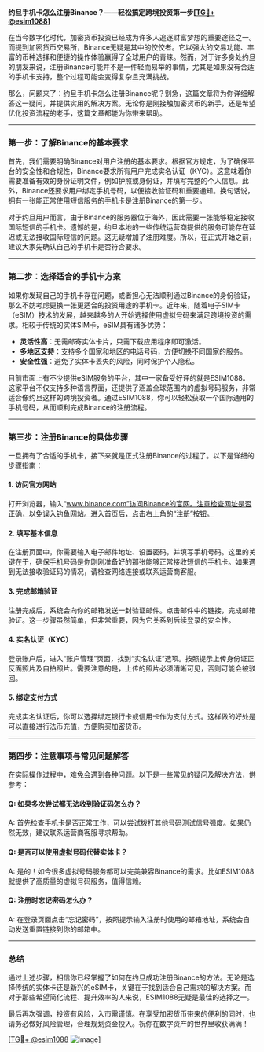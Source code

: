 **约旦手机卡怎么注册Binance？——轻松搞定跨境投资第一步[[TG💪+ @esim1088](https://t.me/s/esim1088)]**

在当今数字化时代，加密货币投资已经成为许多人追逐财富梦想的重要途径之一。而提到加密货币交易所，Binance无疑是其中的佼佼者。它以强大的交易功能、丰富的币种选择和便捷的操作体验赢得了全球用户的青睐。然而，对于许多身处约旦的朋友来说，注册Binance可能并不是一件轻而易举的事情，尤其是如果没有合适的手机卡支持，整个过程可能会变得复杂且充满挑战。

那么，问题来了：约旦手机卡怎么注册Binance呢？别急，这篇文章将为你详细解答这一疑问，并提供实用的解决方案。无论你是刚接触加密货币的新手，还是希望优化投资流程的老手，这篇文章都能为你带来帮助。

---

### **第一步：了解Binance的基本要求**

首先，我们需要明确Binance对用户注册的基本要求。根据官方规定，为了确保平台的安全性和合规性，Binance要求所有用户完成实名认证（KYC）。这意味着你需要准备有效的身份证明文件，例如护照或身份证，并填写完整的个人信息。此外，Binance还要求用户绑定手机号码，以便接收验证码和重要通知。换句话说，拥有一张能正常使用短信服务的手机卡是注册Binance的第一步。

对于约旦用户而言，由于Binance的服务器位于海外，因此需要一张能够稳定接收国际短信的手机卡。遗憾的是，约旦本地的一些传统运营商提供的服务可能存在延迟或无法接收国际短信的问题。这无疑增加了注册难度。所以，在正式开始之前，建议大家先确认自己的手机卡是否符合要求。

---

### **第二步：选择适合的手机卡方案**

如果你发现自己的手机卡存在问题，或者担心无法顺利通过Binance的身份验证，那么不妨考虑更换一张更适合的投资用途的手机卡。近年来，随着电子SIM卡（eSIM）技术的发展，越来越多的人开始选择使用虚拟号码来满足跨境投资的需求。相较于传统的实体SIM卡，eSIM具有诸多优势：

- **灵活性高**：无需邮寄实体卡片，只需下载应用程序即可激活。
- **多地区支持**：支持多个国家和地区的电话号码，方便切换不同国家的服务。
- **安全性强**：避免了实体卡丢失的风险，同时保护个人隐私。

目前市面上有不少提供eSIM服务的平台，其中一家备受好评的就是ESIM1088。这家平台不仅支持多种语言界面，还提供了涵盖全球范围内的虚拟号码服务，非常适合像约旦这样的跨境投资者。通过ESIM1088，你可以轻松获取一个国际通用的手机号码，从而顺利完成Binance的注册流程。

---

### **第三步：注册Binance的具体步骤**

一旦拥有了合适的手机卡，接下来就是正式注册Binance的过程了。以下是详细的步骤指南：

#### **1. 访问官方网站**
打开浏览器，输入“www.binance.com”访问Binance的官网。注意检查网址是否正确，以免误入钓鱼网站。进入首页后，点击右上角的“注册”按钮。

#### **2. 填写基本信息**
在注册页面中，你需要输入电子邮件地址、设置密码，并填写手机号码。这里的关键在于，确保手机号码是你刚刚准备好的那张能够正常接收短信的手机卡。如果遇到无法接收验证码的情况，请检查网络连接或联系运营商客服。

#### **3. 完成邮箱验证**
注册完成后，系统会向你的邮箱发送一封验证邮件。点击邮件中的链接，完成邮箱验证。这一步骤虽然简单，但非常重要，因为它关系到后续登录的安全性。

#### **4. 实名认证（KYC）**
登录账户后，进入“账户管理”页面，找到“实名认证”选项。按照提示上传身份证正反面照片及自拍照片。需要注意的是，上传的照片必须清晰可见，否则可能会被驳回。

#### **5. 绑定支付方式**
完成实名认证后，你可以选择绑定银行卡或信用卡作为支付方式。这样做的好处是可以直接进行法币充值，方便购买加密货币。

---

### **第四步：注意事项与常见问题解答**

在实际操作过程中，难免会遇到各种问题。以下是一些常见的疑问及解决方法，供参考：

#### **Q: 如果多次尝试都无法收到验证码怎么办？**
A: 首先检查手机卡是否正常工作，可以尝试拨打其他号码测试信号强度。如果仍然无效，建议联系运营商客服寻求帮助。

#### **Q: 是否可以使用虚拟号码代替实体卡？**
A: 是的！如今很多虚拟号码服务都可以完美兼容Binance的需求。比如ESIM1088就提供了高质量的虚拟号码服务，值得信赖。

#### **Q: 注册时忘记密码怎么办？**
A: 在登录页面点击“忘记密码”，按照提示输入注册时使用的邮箱地址，系统会自动发送重置链接到你的邮箱中。

---

### **总结**

通过上述步骤，相信你已经掌握了如何在约旦成功注册Binance的方法。无论是选择传统的实体卡还是新兴的eSIM卡，关键在于找到适合自己需求的解决方案。而对于那些希望简化流程、提升效率的人来说，ESIM1088无疑是最佳的选择之一。

最后再次强调，投资有风险，入市需谨慎。在享受加密货币带来的便利的同时，也请务必做好风险管理，合理规划资金投入。祝你在数字资产的世界里收获满满！

[[TG💪+ @esim1088](https://t.me/s/esim1088) ![Image](https://i.postimg.cc/4NQfJmqS/Snipaste-2025-05-13-00-14-12.png)]